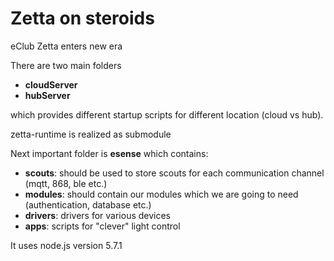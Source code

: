 # Zetta on steroids
eClub Zetta enters new era

There are two main folders
- **cloudServer**
- **hubServer**

which provides different startup scripts for different location (cloud vs hub).

zetta-runtime is realized as submodule

Next important folder is **esense** which contains:
- **scouts**: should be used to store scouts for each communication channel (mqtt, 868, ble etc.)
- **modules**: should contain our modules which we are going to need (authentication, database etc.)
- **drivers**: drivers for various devices
- **apps**: scripts for "clever" light control

It uses node.js version 5.7.1
